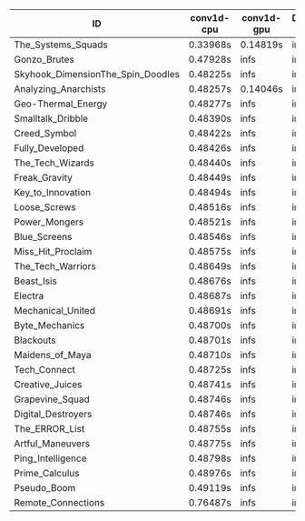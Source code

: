 |ID|conv1d-cpu|conv1d-gpu|DWSPConv2D-gpu|gemm-gpu|avg|
|-|-|-|-|-|-|
|The_Systems_Squads|0.33968s|0.14819s|infs|4.53791s|infs|
|Gonzo_Brutes|0.47928s|infs|infs|4.50834s|infs|
|Skyhook_DimensionThe_Spin_Doodles|0.48225s|infs|infs|4.52647s|infs|
|Analyzing_Anarchists|0.48257s|0.14046s|infs|4.51447s|infs|
|Geo-Thermal_Energy|0.48277s|infs|infs|4.53442s|infs|
|Smalltalk_Dribble|0.48390s|infs|infs|4.48722s|infs|
|Creed_Symbol|0.48422s|infs|infs|4.49666s|infs|
|Fully_Developed|0.48426s|infs|infs|4.51895s|infs|
|The_Tech_Wizards|0.48440s|infs|infs|4.52671s|infs|
|Freak_Gravity|0.48449s|infs|infs|4.52690s|infs|
|Key_to_Innovation|0.48494s|infs|infs|4.50873s|infs|
|Loose_Screws|0.48516s|infs|infs|4.51663s|infs|
|Power_Mongers|0.48521s|infs|infs|4.53701s|infs|
|Blue_Screens|0.48546s|infs|infs|4.51090s|infs|
|Miss_Hit_Proclaim|0.48575s|infs|infs|4.50640s|infs|
|The_Tech_Warriors|0.48649s|infs|infs|4.51825s|infs|
|Beast_Isis|0.48676s|infs|infs|4.52349s|infs|
|Electra|0.48687s|infs|infs|4.52501s|infs|
|Mechanical_United|0.48691s|infs|infs|4.53865s|infs|
|Byte_Mechanics|0.48700s|infs|infs|4.49401s|infs|
|Blackouts|0.48701s|infs|infs|4.50359s|infs|
|Maidens_of_Maya|0.48710s|infs|infs|4.53374s|infs|
|Tech_Connect|0.48725s|infs|infs|4.52032s|infs|
|Creative_Juices|0.48741s|infs|infs|4.51951s|infs|
|Grapevine_Squad|0.48746s|infs|infs|4.52846s|infs|
|Digital_Destroyers|0.48746s|infs|infs|4.50016s|infs|
|The_ERROR_List|0.48755s|infs|infs|4.50283s|infs|
|Artful_Maneuvers|0.48775s|infs|infs|4.50259s|infs|
|Ping_Intelligence|0.48798s|infs|infs|4.52943s|infs|
|Prime_Calculus|0.48976s|infs|infs|4.52550s|infs|
|Pseudo_Boom|0.49119s|infs|infs|4.51626s|infs|
|Remote_Connections|0.76487s|infs|infs|4.51498s|infs|
